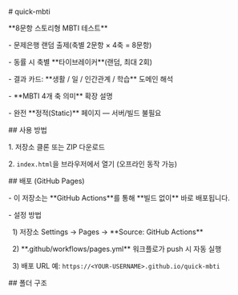 \# quick-mbti



\*\*8문항 스토리형 MBTI 테스트\*\*  

\- 문제은행 랜덤 출제(축별 2문항 × 4축 = 8문항)  

\- 동률 시 축별 \*\*타이브레이커\*\*(랜덤, 최대 2회)  

\- 결과 카드: \*\*생활 / 일 / 인간관계 / 학습\*\* 도메인 해석  

\- \*\*MBTI 4개 축 의미\*\* 확장 설명  

\- 완전 \*\*정적(Static)\*\* 페이지 — 서버/빌드 불필요



\## 사용 방법

1\. 저장소 클론 또는 ZIP 다운로드  

2\. `index.html`을 브라우저에서 열기 (오프라인 동작 가능)



\## 배포 (GitHub Pages)

\- 이 저장소는 \*\*GitHub Actions\*\*를 통해 \*\*빌드 없이\*\* 바로 배포됩니다.

\- 설정 방법

&nbsp; 1) 저장소 Settings → Pages → \*\*Source: GitHub Actions\*\*  

&nbsp; 2) \*\*.github/workflows/pages.yml\*\* 워크플로가 push 시 자동 실행  

&nbsp; 3) 배포 URL 예: `https://<YOUR-USERNAME>.github.io/quick-mbti`



\## 폴더 구조



